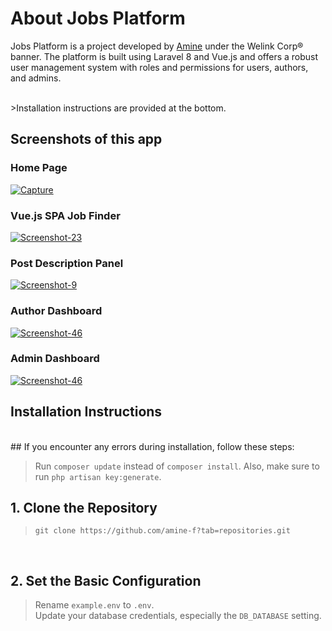 # About Jobs Platform

Jobs Platform is a project developed by [Amine](https://github.com/amine-f) under the Welink Corp® banner. The platform is built using Laravel 8 and Vue.js and offers a robust user management system with roles and permissions for users, authors, and admins.

<br />
>Installation instructions are provided at the bottom.
<br />

## Screenshots of this app

<p>
    
### Home Page
<a href="https://i.ibb.co/FJytDVn/Screenshot-61.png"><img src="https://i.ibb.co/FJytDVn/Screenshot-61.png" target="_blank" alt="Capture" border="0" /></a>
<br />

### Vue.js SPA Job Finder
<a href="https://i.ibb.co/sJwZw8x/Screenshot-66.png"><img src="https://i.ibb.co/sJwZw8x/Screenshot-66.png" target="_blank" alt="Screenshot-23" border="0" /></a>
<br />

### Post Description Panel
<a href="https://i.ibb.co/gMTxxj2/Screenshot-69.png"><img src="https://i.ibb.co/gMTxxj2/Screenshot-69.png" target="_blank" alt="Screenshot-9" border="0" /></a>
<br />

### Author Dashboard
<a href="https://i.ibb.co/C6JKQ1h/Screenshot-78.png"><img src="https://i.ibb.co/C6JKQ1h/Screenshot-78.png" alt="Screenshot-46" border="0" /></a>
<br />

### Admin Dashboard
<a href="https://i.ibb.co/mD4961P/Screenshot-79.png"><img src="https://i.ibb.co/mD4961P/Screenshot-79.png" alt="Screenshot-46" border="0" /></a>
<br />

</p>

## Installation Instructions

<br />
## If you encounter any errors during installation, follow these steps:

> Run `composer update` instead of `composer install`.
> Also, make sure to run `php artisan key:generate`.

## 1. Clone the Repository

> `git clone https://github.com/amine-f?tab=repositories.git`

<br />

## 2. Set the Basic Configuration

> Rename `example.env` to `.env`. <br />
> Update your database credentials, especially the `DB_DATABASE` setting. <br />
> 
